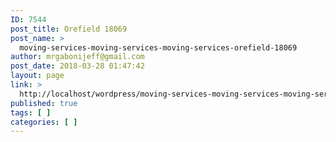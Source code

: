 ```yaml
---
ID: 7544
post_title: Orefield 18069
post_name: >
  moving-services-moving-services-moving-services-orefield-18069
author: mrgabonijeff@gmail.com
post_date: 2018-03-28 01:47:42
layout: page
link: >
  http://localhost/wordpress/moving-services-moving-services-moving-services-orefield-18069/
published: true
tags: [ ]
categories: [ ]
---
```

